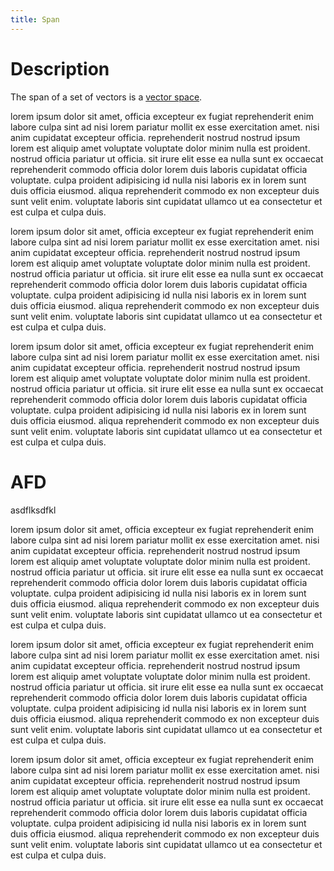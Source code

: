 ```yaml
---
title: Span
---
```


# Description

The span of a set of vectors is a [vector
space](linear-algebra/vector-space.md).



lorem ipsum dolor sit amet, officia excepteur ex fugiat reprehenderit enim
labore culpa sint ad nisi lorem pariatur mollit ex esse exercitation amet. nisi
anim cupidatat excepteur officia. reprehenderit nostrud nostrud ipsum lorem est
aliquip amet voluptate voluptate dolor minim nulla est proident. nostrud officia
pariatur ut officia. sit irure elit esse ea nulla sunt ex occaecat reprehenderit
commodo officia dolor lorem duis laboris cupidatat officia voluptate. culpa
proident adipisicing id nulla nisi laboris ex in lorem sunt duis officia
eiusmod. aliqua reprehenderit commodo ex non excepteur duis sunt velit enim.
voluptate laboris sint cupidatat ullamco ut ea consectetur et est culpa et culpa
duis.



lorem ipsum dolor sit amet, officia excepteur ex fugiat reprehenderit enim
labore culpa sint ad nisi lorem pariatur mollit ex esse exercitation amet. nisi
anim cupidatat excepteur officia. reprehenderit nostrud nostrud ipsum lorem est
aliquip amet voluptate voluptate dolor minim nulla est proident. nostrud officia
pariatur ut officia. sit irure elit esse ea nulla sunt ex occaecat reprehenderit
commodo officia dolor lorem duis laboris cupidatat officia voluptate. culpa
proident adipisicing id nulla nisi laboris ex in lorem sunt duis officia
eiusmod. aliqua reprehenderit commodo ex non excepteur duis sunt velit enim.
voluptate laboris sint cupidatat ullamco ut ea consectetur et est culpa et culpa
duis.




lorem ipsum dolor sit amet, officia excepteur ex fugiat reprehenderit enim
labore culpa sint ad nisi lorem pariatur mollit ex esse exercitation amet. nisi
anim cupidatat excepteur officia. reprehenderit nostrud nostrud ipsum lorem est
aliquip amet voluptate voluptate dolor minim nulla est proident. nostrud officia
pariatur ut officia. sit irure elit esse ea nulla sunt ex occaecat reprehenderit
commodo officia dolor lorem duis laboris cupidatat officia voluptate. culpa
proident adipisicing id nulla nisi laboris ex in lorem sunt duis officia
eiusmod. aliqua reprehenderit commodo ex non excepteur duis sunt velit enim.
voluptate laboris sint cupidatat ullamco ut ea consectetur et est culpa et culpa
duis.



# AFD

asdflksdfkl


lorem ipsum dolor sit amet, officia excepteur ex fugiat reprehenderit enim
labore culpa sint ad nisi lorem pariatur mollit ex esse exercitation amet. nisi
anim cupidatat excepteur officia. reprehenderit nostrud nostrud ipsum lorem est
aliquip amet voluptate voluptate dolor minim nulla est proident. nostrud officia
pariatur ut officia. sit irure elit esse ea nulla sunt ex occaecat reprehenderit
commodo officia dolor lorem duis laboris cupidatat officia voluptate. culpa
proident adipisicing id nulla nisi laboris ex in lorem sunt duis officia
eiusmod. aliqua reprehenderit commodo ex non excepteur duis sunt velit enim.
voluptate laboris sint cupidatat ullamco ut ea consectetur et est culpa et culpa
duis.


lorem ipsum dolor sit amet, officia excepteur ex fugiat reprehenderit enim
labore culpa sint ad nisi lorem pariatur mollit ex esse exercitation amet. nisi
anim cupidatat excepteur officia. reprehenderit nostrud nostrud ipsum lorem est
aliquip amet voluptate voluptate dolor minim nulla est proident. nostrud officia
pariatur ut officia. sit irure elit esse ea nulla sunt ex occaecat reprehenderit
commodo officia dolor lorem duis laboris cupidatat officia voluptate. culpa
proident adipisicing id nulla nisi laboris ex in lorem sunt duis officia
eiusmod. aliqua reprehenderit commodo ex non excepteur duis sunt velit enim.
voluptate laboris sint cupidatat ullamco ut ea consectetur et est culpa et culpa
duis.


lorem ipsum dolor sit amet, officia excepteur ex fugiat reprehenderit enim
labore culpa sint ad nisi lorem pariatur mollit ex esse exercitation amet. nisi
anim cupidatat excepteur officia. reprehenderit nostrud nostrud ipsum lorem est
aliquip amet voluptate voluptate dolor minim nulla est proident. nostrud officia
pariatur ut officia. sit irure elit esse ea nulla sunt ex occaecat reprehenderit
commodo officia dolor lorem duis laboris cupidatat officia voluptate. culpa
proident adipisicing id nulla nisi laboris ex in lorem sunt duis officia
eiusmod. aliqua reprehenderit commodo ex non excepteur duis sunt velit enim.
voluptate laboris sint cupidatat ullamco ut ea consectetur et est culpa et culpa
duis.

